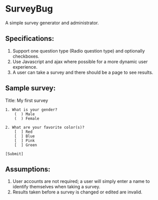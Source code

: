 SurveyBug
=========

A simple survey generator and administrator.

Specifications:
---------------

1. Support one question type (Radio question type) and optionally checkboxes.
2. Use Javascript and ajax where possible for a more dynamic user experience.
3. A user can take a survey and there should be a page to see results.

Sample survey:
--------------

Title: My first survey

	1. What is your gender?
		(  ) Male
		(  ) Female

	2. What are your favorite color(s)?
		[  ] Red
		[  ] Blue
		[  ] Pink
		[  ] Green

	[Submit]

Assumptions:
------------

1. User accounts are not required; a user will simply enter a name to identify themselves when taking a survey.
2. Results taken before a survey is changed or edited are invalid.
